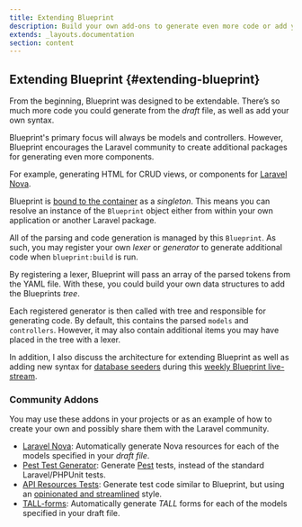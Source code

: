 ```yaml
---
title: Extending Blueprint
description: Build your own add-ons to generate even more code or add your own syntax.
extends: _layouts.documentation
section: content
---
```

## Extending Blueprint {#extending-blueprint}
From the beginning, Blueprint was designed to be extendable. There’s so much more code you could generate from the _draft_ file, as well as add your own syntax.

Blueprint's primary focus will always be models and controllers. However, Blueprint encourages the Laravel community to create additional packages for generating even more components.

For example, generating HTML for CRUD views, or components for [Laravel Nova](https://nova.laravel.com/).

Blueprint is [bound to the container](https://laravel.com/docs/container#binding) as a _singleton_. This means you can resolve an instance of the `Blueprint` object either from within your own application or another Laravel package.

All of the parsing and code generation is managed by this `Blueprint`. As such, you may register your own _lexer_ or _generator_ to generate additional code when `blueprint:build` is run.

By registering a lexer, Blueprint will pass an array of the parsed tokens from the YAML file. With these, you could build your own data structures to add the Blueprints _tree_.

Each registered generator is then called with tree and responsible for generating code. By default, this contains the parsed `models` and `controllers`. However, it may also contain additional items you may have placed in the tree with a lexer.

In addition, I also discuss the architecture for extending Blueprint as well as adding new syntax for [database seeders](/docs/generating-database-seeders) during this [weekly Blueprint live-stream](https://www.youtube.com/watch?v=ZxpmSAXKG1A&t=1656).

### Community Addons
You may use these addons in your projects or as an example of how to create your own and possibly share them with the Laravel community.


- [Laravel Nova](https://github.com/Naoray/blueprint-nova-addon): Automatically generate Nova resources for each of the models specified in your _draft file_.
- [Pest Test Generator](https://github.com/fidum/laravel-blueprint-pestphp-addon): Generate [Pest](https://github.com/pestphp/pest) tests, instead of the standard Laravel/PHPUnit tests.
- [API Resources Tests](https://github.com/axitbv/laravel-blueprint-streamlined-test-addon): Generate test code similar to Blueprint, but using an [opinionated and streamlined](https://github.com/laravel-shift/blueprint/pull/220) style.
- [TALL-forms](https://github.com/tanthammar/tall-blueprint-addon): Automatically generate _TALL_ forms for each of the models specified in your draft file.
